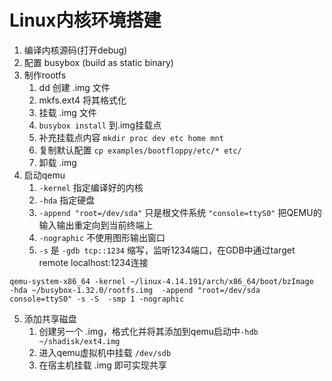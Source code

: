 # Linux内核环境搭建

1. 编译内核源码(打开debug)
2. 配置 busybox (build as static binary)
3. 制作rootfs
    1. dd 创建 .img 文件
    2. mkfs.ext4 将其格式化
    3. 挂载 .img 文件
    4. `busybox install` 到.img挂载点
    5. 补充挂载点内容 `mkdir proc dev etc home mnt`
    6. 复制默认配置 `cp examples/bootfloppy/etc/* etc/`
    7. 卸载 .img
4. 启动qemu
    1. `-kernel` 指定编译好的内核
    2. `-hda` 指定硬盘
    3. `-append "root=/dev/sda"` 只是根文件系统 `"console=ttyS0"` 把QEMU的输入输出重定向到当前终端上
    4. `-nographic` 不使用图形输出窗口
    5. `-s` 是 `-gdb tcp::1234` 缩写，监听1234端口，在GDB中通过target remote localhost:1234连接
```
qemu-system-x86_64 -kernel ~/linux-4.14.191/arch/x86_64/boot/bzImage  -hda ~/busybox-1.32.0/rootfs.img  -append "root=/dev/sda console=ttyS0" -s -S  -smp 1 -nographic
```
5. 添加共享磁盘
    1. 创建另一个 .img，格式化并将其添加到qemu启动中`-hdb ~/shadisk/ext4.img`
    2. 进入qemu虚拟机中挂载 `/dev/sdb`
    3. 在宿主机挂载 .img 即可实现共享
